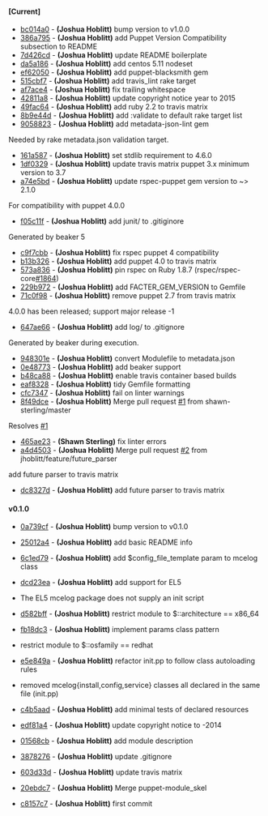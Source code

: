 
#### [Current]
 * [bc014a0](../../commit/bc014a0) - __(Joshua Hoblitt)__ bump version to v1.0.0
 * [386a795](../../commit/386a795) - __(Joshua Hoblitt)__ add Puppet Version Compatibility subsection to README
 * [7d426cd](../../commit/7d426cd) - __(Joshua Hoblitt)__ update README boilerplate
 * [da5a186](../../commit/da5a186) - __(Joshua Hoblitt)__ add centos 5.11 nodeset
 * [ef62050](../../commit/ef62050) - __(Joshua Hoblitt)__ add puppet-blacksmith gem
 * [515cbf7](../../commit/515cbf7) - __(Joshua Hoblitt)__ add travis_lint rake target
 * [af7ace4](../../commit/af7ace4) - __(Joshua Hoblitt)__ fix trailing whitespace
 * [42811a8](../../commit/42811a8) - __(Joshua Hoblitt)__ update copyright notice year to 2015
 * [49fac64](../../commit/49fac64) - __(Joshua Hoblitt)__ add ruby 2.2 to travis matrix
 * [8b9e44d](../../commit/8b9e44d) - __(Joshua Hoblitt)__ add :validate to default rake target list
 * [9058823](../../commit/9058823) - __(Joshua Hoblitt)__ add metadata-json-lint gem

Needed by rake metadata.json validation target.

 * [161a587](../../commit/161a587) - __(Joshua Hoblitt)__ set stdlib requirement to 4.6.0
 * [1df0329](../../commit/1df0329) - __(Joshua Hoblitt)__ update travis matrix puppet 3.x minimum version to 3.7
 * [a74e5bd](../../commit/a74e5bd) - __(Joshua Hoblitt)__ update rspec-puppet gem version to ~> 2.1.0

For compatibility with puppet 4.0.0

 * [f05c11f](../../commit/f05c11f) - __(Joshua Hoblitt)__ add junit/ to .gitiginore

Generated by beaker 5

 * [c9f7cbb](../../commit/c9f7cbb) - __(Joshua Hoblitt)__ fix rspec puppet 4 compatibility
 * [b13b326](../../commit/b13b326) - __(Joshua Hoblitt)__ add puppet 4.0 to travis matrix
 * [573a836](../../commit/573a836) - __(Joshua Hoblitt)__ pin rspec on Ruby 1.8.7 (rspec/rspec-core[#1864](../../issues/1864))
 * [229b972](../../commit/229b972) - __(Joshua Hoblitt)__ add FACTER_GEM_VERSION to Gemfile
 * [71c0f98](../../commit/71c0f98) - __(Joshua Hoblitt)__ remove puppet 2.7 from travis matrix

4.0.0 has been released; support major release -1

 * [647ae66](../../commit/647ae66) - __(Joshua Hoblitt)__ add log/ to .gitignore

Generated by beaker during execution.

 * [948301e](../../commit/948301e) - __(Joshua Hoblitt)__ convert Modulefile to metadata.json
 * [0e48773](../../commit/0e48773) - __(Joshua Hoblitt)__ add beaker support
 * [b48ca88](../../commit/b48ca88) - __(Joshua Hoblitt)__ enable travis container based builds
 * [eaf8328](../../commit/eaf8328) - __(Joshua Hoblitt)__ tidy Gemfile formatting
 * [cfc7347](../../commit/cfc7347) - __(Joshua Hoblitt)__ fail on linter warnings
 * [8f49dce](../../commit/8f49dce) - __(Joshua Hoblitt)__ Merge pull request [#1](../../issues/1) from shawn-sterling/master

Resolves [#1](../../issues/1)

 * [465ae23](../../commit/465ae23) - __(Shawn Sterling)__ fix linter errors
 * [a4d4503](../../commit/a4d4503) - __(Joshua Hoblitt)__ Merge pull request [#2](../../issues/2) from jhoblitt/feature/future_parser

add future parser to travis matrix
 * [dc8327d](../../commit/dc8327d) - __(Joshua Hoblitt)__ add future parser to travis matrix

#### v0.1.0
 * [0a739cf](../../commit/0a739cf) - __(Joshua Hoblitt)__ bump version to v0.1.0
 * [25012a4](../../commit/25012a4) - __(Joshua Hoblitt)__ add basic README info
 * [6c1ed79](../../commit/6c1ed79) - __(Joshua Hoblitt)__ add $config_file_template param to mcelog class
 * [dcd23ea](../../commit/dcd23ea) - __(Joshua Hoblitt)__ add support for EL5

* The EL5 mcelog package does not supply an init script

 * [d582bff](../../commit/d582bff) - __(Joshua Hoblitt)__ restrict module to $::architecture == x86_64
 * [fb18dc3](../../commit/fb18dc3) - __(Joshua Hoblitt)__ implement params class pattern

* restrict module to $::osfamily == redhat

 * [e5e849a](../../commit/e5e849a) - __(Joshua Hoblitt)__ refactor init.pp to follow class autoloading rules

* removed mcelog{install,config,service} classes all declared in the same file (init.pp)

 * [c4b5aad](../../commit/c4b5aad) - __(Joshua Hoblitt)__ add minimal tests of declared resources
 * [edf81a4](../../commit/edf81a4) - __(Joshua Hoblitt)__ update copyright notice to -2014
 * [01568cb](../../commit/01568cb) - __(Joshua Hoblitt)__ add module description
 * [3878276](../../commit/3878276) - __(Joshua Hoblitt)__ update .gitignore
 * [603d33d](../../commit/603d33d) - __(Joshua Hoblitt)__ update travis matrix
 * [20ebdc7](../../commit/20ebdc7) - __(Joshua Hoblitt)__ Merge puppet-module_skel
 * [c8157c7](../../commit/c8157c7) - __(Joshua Hoblitt)__ first commit
